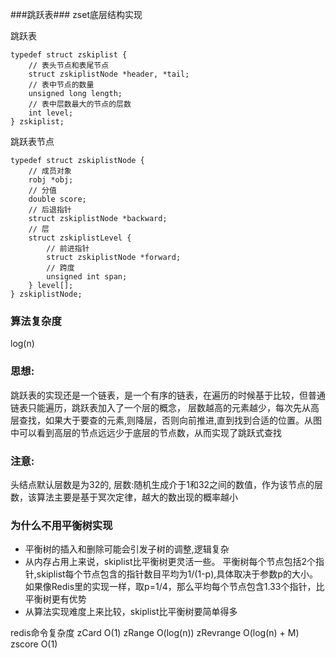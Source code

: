 ###跳跃表###
zset底层结构实现

跳跃表
```
typedef struct zskiplist {
    // 表头节点和表尾节点
    struct zskiplistNode *header, *tail;
    // 表中节点的数量
    unsigned long length;
    // 表中层数最大的节点的层数
    int level;
} zskiplist;

```
跳跃表节点
```
typedef struct zskiplistNode {
    // 成员对象
    robj *obj;
    // 分值
    double score;
    // 后退指针
    struct zskiplistNode *backward;
    // 层
    struct zskiplistLevel {
        // 前进指针
        struct zskiplistNode *forward;
        // 跨度
        unsigned int span;
    } level[];
} zskiplistNode; 

```

### 算法复杂度
log(n)

### 思想:
跳跃表的实现还是一个链表，是一个有序的链表，在遍历的时候基于比较，但普通链表只能遍历，跳跃表加入了一个层的概念，
层数越高的元素越少，每次先从高层查找，如果大于要查的元素,则降层，否则向前推进,直到找到合适的位置。从图中可以看到高层的节点远远少于底层的节点数，从而实现了跳跃式查找

### 注意:
头结点默认层数是为32的,
层数:随机生成介于1和32之间的数值，作为该节点的层数，该算法主要是基于冥次定律，越大的数出现的概率越小

### 为什么不用平衡树实现
+ 平衡树的插入和删除可能会引发子树的调整,逻辑复杂
+ 从内存占用上来说，skiplist比平衡树更灵活一些。
平衡树每个节点包括2个指针,skiplist每个节点包含的指针数目平均为1/(1-p),具体取决于参数p的大小。如果像Redis里的实现一样，取p=1/4，那么平均每个节点包含1.33个指针，比平衡树更有优势
+ 从算法实现难度上来比较，skiplist比平衡树要简单得多

redis命令复杂度
zCard O(1)
zRange O(log(n))
zRevrange O(log(n) + M)
zscore O(1)
